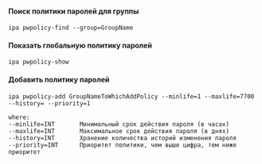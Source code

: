 #### Поиск политики паролей для группы
```
ipa pwpolicy-find --group=GroupName
```

#### Показать глобальную политику паролей
```
ipa pwpolicy-show
```
#### Добавить политику паролей
```
ipa pwpolicy-add GroupNameToWhichAddPolicy --minlife=1 --maxlife=7700 --history= --priority=1

where:
--minlife=INT       Минимальный срок действия пароля (в часах)
--maxlife=INT       Максимальное срок действия пароля (в днях)
--history=INT       Хранение количества историй изменения пароля
--priority=INT      Приоритет политики, чем выше цифра, тем ниже приоритет

```

